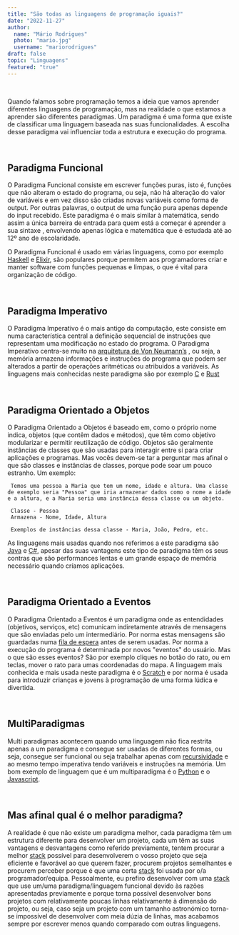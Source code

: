 ```yaml
---
title: "São todas as linguagens de programação iguais?"
date: "2022-11-27"
author:
  name: "Mário Rodrigues"
  photo: "mario.jpg"
  username: "mariorodrigues"
draft: false
topic: "Linguagens"
featured: "true"
---
```


&nbsp;

Quando falamos sobre programação temos a ideia que vamos aprender diferentes linguagens de programação, mas na realidade o que estamos a aprender são diferentes paradigmas. Um paradigma é uma forma que existe de classificar uma linguagem baseada nas suas funcionalidades. A escolha desse paradigma vai influenciar toda a estrutura e execução do programa.

&nbsp;


## Paradigma Funcional

O Paradigma Funcional consiste em escrever funções puras, isto é, funções que não alteram o estado do programa, ou seja, não há alteração do valor de variáveis e em vez disso são criadas novas variáveis como forma de output. Por outras palavras, o output de uma função pura apenas depende do input recebido. 
Este paradigma é o mais similar à matemática, sendo assim a única barreira de entrada para quem está a começar é aprender a sua sintaxe , envolvendo apenas lógica e matemática que é estudada até ao 12º ano de escolaridade.

O Paradigma Funcional é usado em várias linguagens, como por exemplo [Haskell](https://www.youtube.com/watch?v=Qa8IfEeBJqk) e [Elixir](https://www.youtube.com/watch?v=R7t7zca8SyM), são populares porque permitem aos programadores criar e manter software com funções pequenas e limpas, o que é vital para organização de código.


&nbsp;

## Paradigma Imperativo

O Paradigma Imperativo é o mais antigo da computação, este consiste em numa característica central a definição sequencial de instruções que representam uma modificação no estado do programa. O Paradigma Imperativo centra-se muito na [arquitetura de Von Neumann’s](https://www.youtube.com/watch?v=tZ5W2LpdcEw) , ou seja, a memória armazena informações e instruções do programa que podem ser alterados a partir de operações aritméticas ou atribuidos a variáveis.
As linguagens mais conhecidas neste paradigma são por exemplo [C](https://www.youtube.com/watch?v=U3aXWizDbQ4) e [Rust](https://www.youtube.com/watch?v=5C_HPTJg5ek)

&nbsp;

## Paradigma Orientado a Objetos

O Paradigma Orientado a Objetos é baseado em, como o próprio nome indica, objetos (que contêm dados e métodos), que têm como objetivo modularizar e permitir reutilização de  código. Objetos são geralmente instâncias de classes que são usadas para interagir entre si para criar aplicações e programas.
Mas vocês devem-se tar a perguntar mas afinal o que são classes e instâncias de classes, porque pode soar um pouco estranho. 
Um exemplo:
```
 Temos uma pessoa a Maria que tem um nome, idade e altura. Uma classe de exemplo seria "Pessoa" que iria armazenar dados como o nome a idade e a altura, e a Maria seria uma instância dessa classe ou um objeto. 

 Classe - Pessoa
 Armazena - Nome, Idade, Altura

 Exemplos de instâncias dessa classe - Maria, João, Pedro, etc.
```
As linguagens mais usadas quando nos referimos a este paradigma são [Java](https://www.youtube.com/watch?v=l9AzO1FMgM8) e [C#](https://www.youtube.com/watch?v=ravLFzIguCM), apesar das suas vantagens este tipo de paradigma têm os seus contras que são performances lentas e um grande espaço de memôria necessário quando críamos aplicações.

&nbsp;

## Paradigma Orientado a Eventos

O Paradigma Orientado a Eventos é um paradigma onde as entendidades (objetivos, serviços, etc) comunicam indiretamente através de mensagens que são enviadas pelo um intermediário. Por norma estas mensagens são guardadas numa [fila de espera](https://www.youtube.com/watch?v=QCb6k2nik5k) antes de serem usadas. Por norma a execução do programa é determinada por novos "eventos" do usuário.
Mas o que são esses eventos? São por exemplo cliques no botão do rato, ou em teclas, mover o rato para umas coordenadas do mapa. 
A linguagem mais conhecida e mais usada neste paradigma é o [Scratch](https://www.youtube.com/watch?v=B1JoK3Vgd_w) e por norma é usada para introduzir crianças e jovens à programação de uma forma lúdica e divertida.

&nbsp;

## MultiParadigmas

Multi paradigmas acontecem quando uma linguagem não fica restrita apenas a um paradigma e consegue ser usadas de diferentes formas, ou seja, consegue ser funcional ou seja trabalhar apenas com [recursividade](https://www.youtube.com/watch?v=NKymAD4pJZI) e ao mesmo tempo imperativa tendo variáveis e instruções na memória.
Um bom exemplo de linguagem que é um multiparadigma é o [Python](https://www.youtube.com/watch?v=x7X9w_GIm1s) e o [Javascript](https://www.youtube.com/watch?v=DHjqpvDnNGE).

&nbsp;

## Mas afinal qual é o melhor paradigma?

A realidade é que não existe um paradigma melhor, cada paradigma têm um estrutura diferente para desenvolver um projeto, cada um têm as suas vantagens e desvantagens como referido previamente, tentem procurar a melhor [stack](https://blog.betrybe.com/tecnologia/stack-tecnologico/) possível para desenvolverem o vosso projeto que seja eficiente e favorável ao que querem fazer, procurem projetos semelhantes e procurem perceber porque é que uma certa [stack](https://blog.betrybe.com/tecnologia/stack-tecnologico/) foi usada por o/a programador/equipa. 
Pessoalmente, eu prefiro desenvolver com uma [stack](https://blog.betrybe.com/tecnologia/stack-tecnologico/) que use um/uma paradigma/linguagem funcional devido às razões apresentadas previamente e porque torna possível desenvolver bons projetos com relativamente poucas linhas relativamente à dimensão do projeto, ou seja, caso seja um projeto com um tamanho astronómico torna-se impossível de desenvolver com meia dúzia de linhas, mas acabamos sempre por escrever menos quando comparado com outras linguagens.

&nbsp;